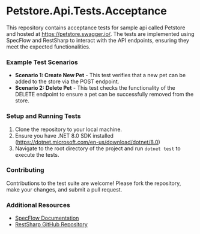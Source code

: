 # Petstore.Api.Tests.Acceptance

This repository contains acceptance tests for sample api called Petstore and hosted at https://petstore.swagger.io/.
The tests are implemented using SpecFlow and RestSharp to interact with the API endpoints, ensuring they meet the expected functionalities.

### Example Test Scenarios
- **Scenario 1: Create New Pet** - This test verifies that a new pet can be added to the store via the POST endpoint.
- **Scenario 2: Delete Pet** - This test checks the functionality of the DELETE endpoint to ensure a pet can be successfully removed from the store.

### Setup and Running Tests
1. Clone the repository to your local machine.
2. Ensure you have .NET 8.0 SDK installed (https://dotnet.microsoft.com/en-us/download/dotnet/8.0)
3. Navigate to the root directory of the project and run `dotnet test` to execute the tests.

### Contributing
Contributions to the test suite are welcome! Please fork the repository, make your changes, and submit a pull request.

### Additional Resources
- [SpecFlow Documentation](https://docs.specflow.org/projects/specflow/en/latest/)
- [RestSharp GitHub Repository](https://github.com/restsharp/RestSharp)



